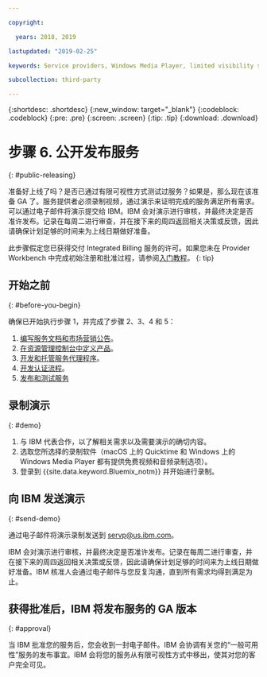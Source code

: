 ```yaml
---

copyright:

  years: 2018, 2019 

lastupdated: "2019-02-25"

keywords: Service providers, Windows Media Player, limited visibility service, record demo

subcollection: third-party

---
```


{:shortdesc: .shortdesc}
{:new_window: target="_blank"}
{:codeblock: .codeblock}
{:pre: .pre}
{:screen: .screen}
{:tip: .tip}
{:download: .download}

# 步骤 6. 公开发布服务
{: #public-releasing}

准备好上线了吗？是否已通过有限可视性方式测试过服务？如果是，那么现在该准备 GA 了。服务提供者必须录制视频，通过演示来证明完成的服务满足所有需求。可以通过电子邮件将演示提交给 IBM。IBM 会对演示进行审核，并最终决定是否准许发布。记录在每周二进行审查，并在接下来的周四返回相关决策或反馈，因此请确保计划足够的时间来为上线日期做好准备。

此步骤假定您已获得交付 Integrated Billing 服务的许可。如果您未在 Provider Workbench 中完成初始注册和批准过程，请参阅[入门教程](/docs/third-party?topic=third-party-get-started#get-started)。
{: tip}

## 开始之前
{: #before-you-begin}

确保已开始执行步骤 1，并完成了步骤 2、3、4 和 5：
1. [编写服务文档和市场营销公告](/docs/third-party?topic=third-party-content-tasks#content-tasks)。
2. [在资源管理控制台中定义产品](/docs/third-party?topic=third-party-step2-define#step2-define)。
3. [开发和托管服务代理程序](/docs/third-party?topic=third-party-step3-osb#step3-osb)。
4. [开发认证流程](/docs/third-party?topic=third-party-step4-iam#step4-iam)。
5. [发布和测试服务](/docs/third-party?topic=third-party-step5-pubtest#step5-pubtest)


## 录制演示
{: #demo}

1. 与 IBM 代表合作，以了解相关需求以及需要演示的确切内容。
2. 选取您所选择的录制软件（macOS 上的 Quicktime 和 Windows 上的 Windows Media Player 都有提供免费视频和音频录制选项）。
3. 登录到 {{site.data.keyword.Bluemix_notm}} 并开始进行录制。

## 向 IBM 发送演示
{: #send-demo}

通过电子邮件将演示录制发送到 servp@us.ibm.com。

IBM 会对演示进行审核，并最终决定是否准许发布。记录在每周二进行审查，并在接下来的周四返回相关决策或反馈，因此请确保计划足够的时间来为上线日期做好准备。IBM 核准人会通过电子邮件与您反复沟通，直到所有需求均得到满足为止。

## 获得批准后，IBM 将发布服务的 GA 版本
{: #approval}

当 IBM 批准您的服务后，您会收到一封电子邮件。IBM 会协调有关您的“一般可用性”服务的发布事宜。IBM 会将您的服务从有限可视性方式中移出，使其对您的客户完全可见。

